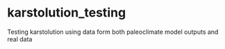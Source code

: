 # karstolution_testing
Testing karstolution using data form both paleoclimate model outputs and real data
